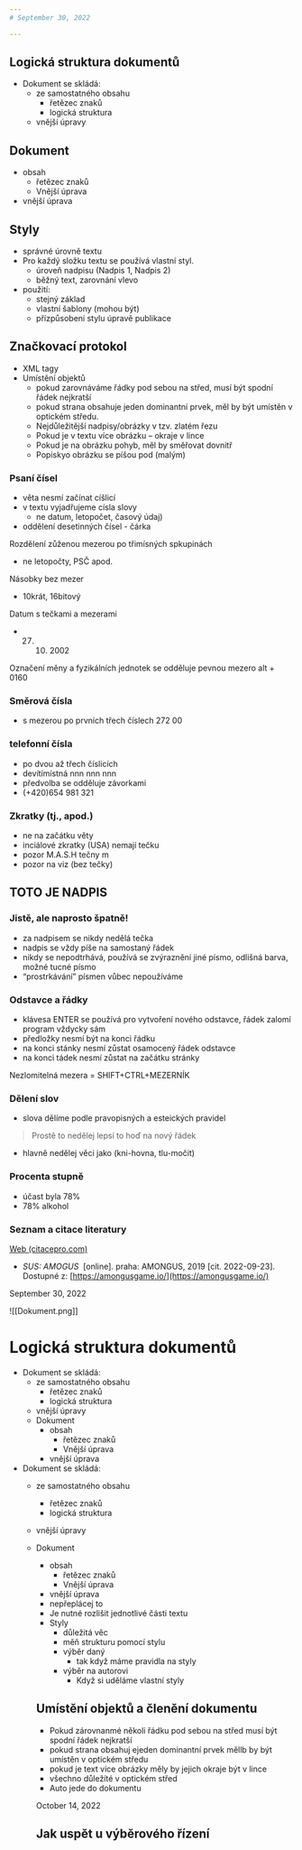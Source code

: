 ```yaml
---
# September 30, 2022

---
```


## Logická struktura dokumentů

-   Dokument se skládá:
    -   ze samostatného obsahu
        -   řetězec znaků
        -   logická struktura
    -   vnější úpravy

## Dokument

-   obsah
    -   řetězec znaků
    -   Vnější úprava
-   vnější úprava

## Styly

-   správné úrovně textu
-   Pro každý složku textu se používá vlastní styl.
    -   úroveň nadpisu (Nadpis 1, Nadpis 2)
    -   běžný text, zarovnání vlevo
-   použití:
    -   stejný základ
    -   vlastní šablony (mohou být)
    -   přízpůsobení stylu úpravě publikace

## Značkovací protokol

-   XML tagy
-   Umístění objektů
    -   pokud zarovnáváme řádky pod sebou na střed, musí být spodní řádek nejkratší
    -   pokud strana obsahuje jeden dominantní prvek, měl by být umístěn v optickém středu.
    -   Nejdůležitější nadpisy/obrázky v tzv. zlatém řezu
    -   Pokud je v textu více obrázku – okraje v lince
    -   Pokud je na obrázku pohyb, měl by směřovat dovnitř
    -   Popiskyo obrázku se píšou pod (malým)


### Psaní čísel

-   věta nesmí začínat cíšlicí
-   v textu vyjadřujeme císla slovy
    -   ne datum, letopočet, časový údaj)
-   oddělení desetinných čísel - čárka

Rozdělení zůženou mezerou po třimísných spkupinách

-   ne letopočty, PSČ apod.

Násobky bez mezer

-   10krát, 16bitový

Datum s tečkami a mezerami

-   27.  10.  2002

Označení měny a fyzikálních jednotek se odděluje pevnou mezero alt + 0160

### Směrová čísla

-   s mezerou po prvních třech číslech 272 00

### telefonní čísla

-   po dvou až třech číslicích
-   devítímístná nnn nnn nnn
-   předvolba se odděluje závorkami
-   (+420)654 981 321

### Zkratky (tj., apod.)

-   ne na začátku věty
-   inciálové zkratky (USA) nemají tečku
-   pozor M.A.S.H tečny m
-   pozor na viz (bez tečky)

## TOTO JE NADPIS

### Jistě, ale naprosto špatně!

-   za nadpisem se nikdy nedělá tečka
-   nadpis se vždy píše na samostaný řádek
-   nikdy se nepodtrhává, používá se zvýraznění jiné písmo, odlišná barva, možné tucné písmo
-   “prostrkávání” písmen vůbec nepoužíváme

### Odstavce a řádky

-   klávesa ENTER se používá pro vytvoření nového odstavce, řádek zalomí program vždycky sám
-   předložky nesmí být na konci řádku
-   na konci stánky nesmí zůstat osamocený řádek odstavce
-   na konci tádek nesmí zůstat na začátku stránky

Nezlomitelná mezera = SHIFT+CTRL+MEZERNÍK

### Dělení slov

-   slova dělíme podle pravopisných a esteických pravidel

> Prostě to nedělej lepsí to hoď na nový řádek

-   hlavně nedělej věci jako (kni-hovna, tlu-močit)

### Procenta stupně

-   účast byla 78%
-   78% alkohol

### Seznam a citace literatury

[Web (citacepro.com)](https://www.citacepro.com/dok/3DOCaxA5kzUwixon?kontrola=1)

-   _SUS: AMOGUS_  [online]. praha: AMONGUS, 2019 [cit. 2022-09-23]. Dostupné z: [https://amongusgame.io/](https://amongusgame.io/)

September 30, 2022

![[Dokument.png]]

# Logická struktura dokumentů

-   Dokument se skládá:
    -   ze samostatného obsahu
        -   řetězec znaků
        -   logická struktura
    -   vnější úpravy
    -   Dokument
        -   obsah
            -   řetězec znaků
            -   Vnější úprava
        -   vnější úprava
-   Dokument se skládá:
    -   ze samostatného obsahu
        
        -   řetězec znaků
        -   logická struktura
    -   vnější úpravy
        
    -   Dokument
        
        -   obsah
            -   řetězec znaků
            -   Vnější úprava
        -   vnější úprava
        -   nepřeplácej to
        -   Je nutné rozlišit jednotlivé části textu
        -   Styly
            -   důležitá věc
            -   měň strukturu pomocí stylu
            -   výběr daný
                -   tak když máme pravidla na styly
            -   výběr na autorovi
                -   Když si uděláme vlastní styly
        
        ## Umístění objektů a členění dokumentu
        
        -   Pokud zárovnanmé několi řádku pod sebou na střed musí být spodní řádek nejkratší
        -   pokud strana obsahuj ejeden dominantní prvek měllb by být umístěn v optickém středu
        -   pokud je text více obrázky měly by jejich okraje být v lince
        -   všechno důležíté v optickém střed
        -   Auto jede do dokumentu
        
        October 14, 2022
        
        ## Jak uspět u výběrového řízení